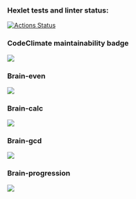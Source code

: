 ### Hexlet tests and linter status:
[![Actions Status](https://github.com/SafronovPavel/frontend-project-44/workflows/hexlet-check/badge.svg)](https://github.com/SafronovPavel/frontend-project-44/actions)
### CodeClimate maintainability badge
<a href="https://codeclimate.com/github/SafronovPavel/frontend-project-44/maintainability"><img src="https://api.codeclimate.com/v1/badges/8095f8e9c0827dd847f4/maintainability" /></a>
### Brain-even
<a href="https://asciinema.org/a/594302" target="_blank"><img src="https://asciinema.org/a/594302.svg" /></a>
### Brain-calc
<a href="https://asciinema.org/a/594318" target="_blank"><img src="https://asciinema.org/a/594318.svg" /></a>
### Brain-gcd
<a href="https://asciinema.org/a/594420" target="_blank"><img src="https://asciinema.org/a/594420.svg" /></a>
### Brain-progression
<a href="https://asciinema.org/a/594430" target="_blank"><img src="https://asciinema.org/a/594430.svg" /></a>
